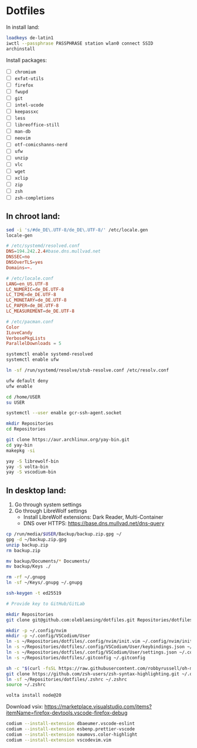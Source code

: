 # Dotfiles

In install land:

```sh
loadkeys de-latin1
iwctl --passphrase PASSPHRASE station wlan0 connect SSID
archinstall
```

Install packages:

- [ ] `chromium`
- [ ] `exfat-utils`
- [ ] `firefox`
- [ ] `fwupd`
- [ ] `git`
- [ ] `intel-ucode`
- [ ] `keepassxc`
- [ ] `less`
- [ ] `libreoffice-still`
- [ ] `man-db`
- [ ] `neovim`
- [ ] `otf-comicshanns-nerd`
- [ ] `ufw`
- [ ] `unzip`
- [ ] `vlc`
- [ ] `wget`
- [ ] `xclip`
- [ ] `zip`
- [ ] `zsh`
- [ ] `zsh-completions`

## In chroot land:

```sh
sed -i 's/#de_DE\.UTF-8/de_DE\.UTF-8/' /etc/locale.gen
locale-gen
```

```conf
# /etc/systemd/resolved.conf
DNS=194.242.2.4#base.dns.mullvad.net
DNSSEC=no
DNSOverTLS=yes
Domains=~.
```

```conf
# /etc/locale.conf
LANG=en_US.UTF-8
LC_NUMERIC=de_DE.UTF-8
LC_TIME=de_DE.UTF-8
LC_MONETARY=de_DE.UTF-8
LC_PAPER=de_DE.UTF-8
LC_MEASUREMENT=de_DE.UTF-8
```

```conf
# /etc/pacman.conf
Color
ILoveCandy
VerbosePkgLists
ParallelDownloads = 5
```

```sh
systemctl enable systemd-resolved
systemctl enable ufw

ln -sf /run/systemd/resolve/stub-resolve.conf /etc/resolv.conf

ufw default deny
ufw enable

cd /home/USER
su USER

systemctl --user enable gcr-ssh-agent.socket

mkdir Repositories
cd Repositories

git clone https://aur.archlinux.org/yay-bin.git
cd yay-bin
makepkg -si

yay -S librewolf-bin
yay -S volta-bin
yay -S vscodium-bin
```

## In desktop land:

1. Go through system settings
2. Go through LibreWolf settings
   - Install LibreWolf extensions: Dark Reader, Multi-Container
   - DNS over HTTPS: https://base.dns.mullvad.net/dns-query

```sh
cp /run/media/$USER/Backup/backup.zip.gpg ~/
gpg -d ~/backup.zip.gpg
unzip backup.zip
rm backup.zip

mv backup/Documents/* Documents/
mv backup/Keys ./

rm -rf ~/.gnupg
ln -sf ~/Keys/.gnupg ~/.gnupg
```

```sh
ssh-keygen -t ed25519

# Provide key to GitHub/GitLab

mkdir Repositories
git clone git@github.com:oleblaesing/dotfiles.git Repositories/dotfiles

mkdir -p ~/.config/nvim
mkdir -p ~/.config/VSCodium/User
ln -s ~/Repositories/dotfiles/.config/nvim/init.vim ~/.config/nvim/init.vim
ln -s ~/Repositories/dotfiles/.config/VSCodium/User/keybindings.json ~/.config/VSCodium/User/keybindings.json
ln -s ~/Repositories/dotfiles/.config/VSCodium/User/settings.json ~/.config/VSCodium/User/settings.json
ln -s ~/Repositories/dotfiles/.gitconfig ~/.gitconfig

sh -c "$(curl -fsSL https://raw.githubusercontent.com/robbyrussell/oh-my-zsh/master/tools/install.sh)"
git clone https://github.com/zsh-users/zsh-syntax-highlighting.git ~/.oh-my-zsh/custom/plugins/zsh-syntax-highlighting
ln -sf ~/Repositories/dotfiles/.zshrc ~/.zshrc
source ~/.zshrc

volta install node@20
```

Download vsix: https://marketplace.visualstudio.com/items?itemName=firefox-devtools.vscode-firefox-debug

```sh
codium --install-extension dbaeumer.vscode-eslint
codium --install-extension esbenp.prettier-vscode
codium --install-extension naumovs.color-highlight
codium --install-extension vscodevim.vim
```
